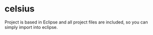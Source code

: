 # celsius
Project is based in Eclipse and all project files are included, so you can simply import into eclipse.
